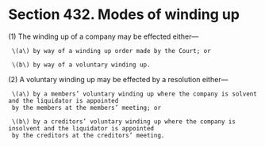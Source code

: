 # Section 432. Modes of winding up

\(1\) The winding up of a company may be effected either—

     \(a\) by way of a winding up order made by the Court; or

     \(b\) by way of a voluntary winding up.

\(2\) A voluntary winding up may be effected by a resolution either—

     \(a\) by a members’ voluntary winding up where the company is solvent and the liquidator is appointed  
     by the members at the members’ meeting; or

     \(b\) by a creditors’ voluntary winding up where the company is insolvent and the liquidator is appointed  
     by the creditors at the creditors’ meeting.


